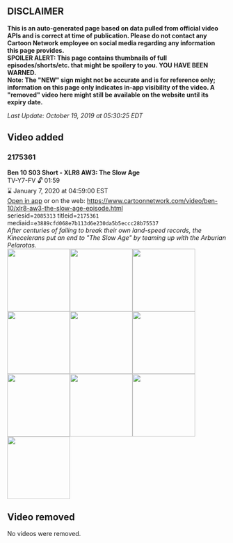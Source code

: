 ## DISCLAIMER
**This is an auto-generated page based on data pulled from official video APIs and is correct at time of publication. Please do not contact any Cartoon Network employee on social media regarding any information this page provides.**  
**SPOILER ALERT: This page contains thumbnails of full episodes/shorts/etc. that might be spoilery to you. YOU HAVE BEEN WARNED.**  
**Note: The "NEW" sign might not be accurate and is for reference only; information on this page only indicates in-app visibility of the video. A "removed" video here might still be available on the website until its expiry date.**  

_Last Update: October 19, 2019 at 05:30:25 EDT_
## Video added
### 2175361
**Ben 10 S03 Short - XLR8 AW3: The Slow Age**  
TV-Y7-FV 🔓 01:59  
⌛ January 7, 2020 at 04:59:00 EST  
[Open in app](https://tinyurl.com/y3oh5j2v) or on the web: https://www.cartoonnetwork.com/video/ben-10/xlr8-aw3-the-slow-age-episode.html  
seriesid=`2085313` titleid=`2175361` mediaid=`e3889cfd068e7b113d6e230da5b5eccc28b75537`  
_After centuries of failing to break their own land-speed records, the Kinecelerans put an end to "The Slow Age" by teaming up with the Arburian Pelarotas._  
<a href="https://s3.amazonaws.com/cartoonorchestrator/2175361_001_1280x720.jpg"><img src="https://s3.amazonaws.com/cartoonorchestrator/2175361_001_640x360.jpg" height="144px" /></a><a href="https://s3.amazonaws.com/cartoonorchestrator/2175361_002_1280x720.jpg"><img src="https://s3.amazonaws.com/cartoonorchestrator/2175361_002_640x360.jpg" height="144px" /></a><a href="https://s3.amazonaws.com/cartoonorchestrator/2175361_003_1280x720.jpg"><img src="https://s3.amazonaws.com/cartoonorchestrator/2175361_003_640x360.jpg" height="144px" /></a><a href="https://s3.amazonaws.com/cartoonorchestrator/2175361_004_1280x720.jpg"><img src="https://s3.amazonaws.com/cartoonorchestrator/2175361_004_640x360.jpg" height="144px" /></a><a href="https://s3.amazonaws.com/cartoonorchestrator/2175361_005_1280x720.jpg"><img src="https://s3.amazonaws.com/cartoonorchestrator/2175361_005_640x360.jpg" height="144px" /></a><a href="https://s3.amazonaws.com/cartoonorchestrator/2175361_006_1280x720.jpg"><img src="https://s3.amazonaws.com/cartoonorchestrator/2175361_006_640x360.jpg" height="144px" /></a><a href="https://s3.amazonaws.com/cartoonorchestrator/2175361_007_1280x720.jpg"><img src="https://s3.amazonaws.com/cartoonorchestrator/2175361_007_640x360.jpg" height="144px" /></a><a href="https://s3.amazonaws.com/cartoonorchestrator/2175361_008_1280x720.jpg"><img src="https://s3.amazonaws.com/cartoonorchestrator/2175361_008_640x360.jpg" height="144px" /></a><a href="https://s3.amazonaws.com/cartoonorchestrator/2175361_009_1280x720.jpg"><img src="https://s3.amazonaws.com/cartoonorchestrator/2175361_009_640x360.jpg" height="144px" /></a><a href="https://s3.amazonaws.com/cartoonorchestrator/2175361_010_1280x720.jpg"><img src="https://s3.amazonaws.com/cartoonorchestrator/2175361_010_640x360.jpg" height="144px" /></a>
## Video removed
No videos were removed.
